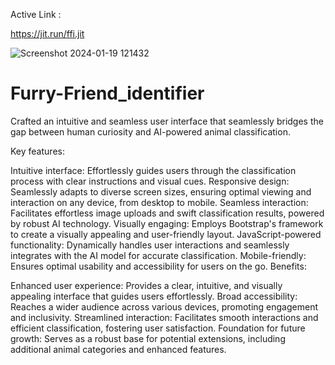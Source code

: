 Active Link :  

https://jit.run/ffi.jit

![Screenshot 2024-01-19 121432](https://github.com/AmeyRathod05/Furry-Friend_identifier/assets/127238907/09c8483c-231f-4505-936e-779fc5dcf5ed)

# Furry-Friend_identifier

Crafted an intuitive and seamless user interface that seamlessly bridges the gap between human curiosity and AI-powered animal classification.

Key features:

Intuitive interface: Effortlessly guides users through the classification process with clear instructions and visual cues.
Responsive design: Seamlessly adapts to diverse screen sizes, ensuring optimal viewing and interaction on any device, from desktop to mobile.
Seamless interaction: Facilitates effortless image uploads and swift classification results, powered by robust AI technology.
Visually engaging: Employs Bootstrap's framework to create a visually appealing and user-friendly layout.
JavaScript-powered functionality: Dynamically handles user interactions and seamlessly integrates with the AI model for accurate classification.
Mobile-friendly: Ensures optimal usability and accessibility for users on the go.
Benefits:

Enhanced user experience: Provides a clear, intuitive, and visually appealing interface that guides users effortlessly.
Broad accessibility: Reaches a wider audience across various devices, promoting engagement and inclusivity.
Streamlined interaction: Facilitates smooth interactions and efficient classification, fostering user satisfaction.
Foundation for future growth: Serves as a robust base for potential extensions, including additional animal categories and enhanced features.
